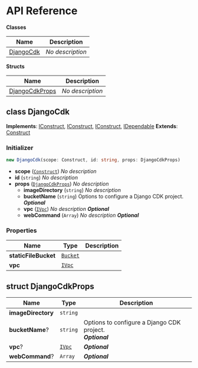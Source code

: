 # API Reference

**Classes**

Name|Description
----|-----------
[DjangoCdk](#django-cdk-djangocdk)|*No description*


**Structs**

Name|Description
----|-----------
[DjangoCdkProps](#django-cdk-djangocdkprops)|*No description*



## class DjangoCdk  <a id="django-cdk-djangocdk"></a>



__Implements__: [IConstruct](#constructs-iconstruct), [IConstruct](#aws-cdk-core-iconstruct), [IConstruct](#constructs-iconstruct), [IDependable](#aws-cdk-core-idependable)
__Extends__: [Construct](#aws-cdk-core-construct)

### Initializer




```ts
new DjangoCdk(scope: Construct, id: string, props: DjangoCdkProps)
```

* **scope** (<code>[Construct](#aws-cdk-core-construct)</code>)  *No description*
* **id** (<code>string</code>)  *No description*
* **props** (<code>[DjangoCdkProps](#django-cdk-djangocdkprops)</code>)  *No description*
  * **imageDirectory** (<code>string</code>)  *No description* 
  * **bucketName** (<code>string</code>)  Options to configure a Django CDK project. __*Optional*__
  * **vpc** (<code>[IVpc](#aws-cdk-aws-ec2-ivpc)</code>)  *No description* __*Optional*__
  * **webCommand** (<code>Array<string></code>)  *No description* __*Optional*__



### Properties


Name | Type | Description 
-----|------|-------------
**staticFileBucket** | <code>[Bucket](#aws-cdk-aws-s3-bucket)</code> | <span></span>
**vpc** | <code>[IVpc](#aws-cdk-aws-ec2-ivpc)</code> | <span></span>



## struct DjangoCdkProps  <a id="django-cdk-djangocdkprops"></a>






Name | Type | Description 
-----|------|-------------
**imageDirectory** | <code>string</code> | <span></span>
**bucketName**? | <code>string</code> | Options to configure a Django CDK project.<br/>__*Optional*__
**vpc**? | <code>[IVpc](#aws-cdk-aws-ec2-ivpc)</code> | __*Optional*__
**webCommand**? | <code>Array<string></code> | __*Optional*__



